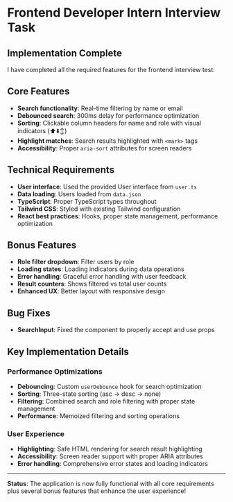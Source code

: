 # Frontend Developer Intern Interview Task

## Implementation Complete

I have completed all the required features for the frontend interview test:

## Core Features 
- **Search functionality**: Real-time filtering by name or email
- **Debounced search**: 300ms delay for performance optimization
- **Sorting**: Clickable column headers for name and role with visual indicators (⬆️⬇️↕️)
- **Highlight matches**: Search results highlighted with `<mark>` tags
- **Accessibility**: Proper `aria-sort` attributes for screen readers

## Technical Requirements 
- **User interface**: Used the provided User interface from `user.ts`
- **Data loading**: Users loaded from `data.json`
- **TypeScript**: Proper TypeScript types throughout
- **Tailwind CSS**: Styled with existing Tailwind configuration
- **React best practices**: Hooks, proper state management, performance optimization

## Bonus Features 
- **Role filter dropdown**: Filter users by role
- **Loading states**: Loading indicators during data operations
- **Error handling**: Graceful error handling with user feedback
- **Result counters**: Shows filtered vs total user counts
- **Enhanced UX**: Better layout with responsive design

## Bug Fixes
- **SearchInput**: Fixed the component to properly accept and use props

## Key Implementation Details

### Performance Optimizations
- **Debouncing**: Custom `userDebounce` hook for search optimization
- **Sorting**: Three-state sorting (asc → desc → none)
- **Filtering**: Combined search and role filtering with proper state management
- **Performance**: Memoized filtering and sorting operations

### User Experience
- **Highlighting**: Safe HTML rendering for search result highlighting
- **Accessibility**: Screen reader support with proper ARIA attributes
- **Error handling**: Comprehensive error states and loading indicators

---

**Status**: The application is now fully functional with all core requirements plus several bonus features that enhance the user experience!
